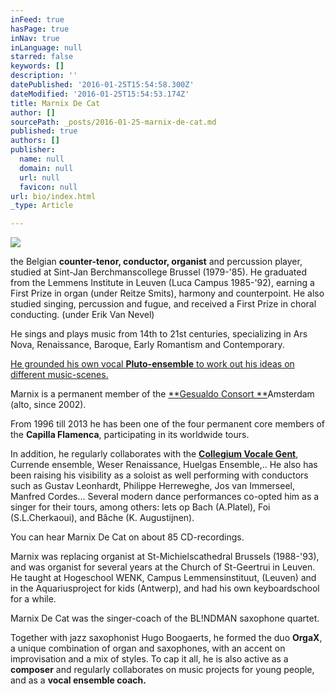 ```yaml
---
inFeed: true
hasPage: true
inNav: true
inLanguage: null
starred: false
keywords: []
description: ''
datePublished: '2016-01-25T15:54:58.300Z'
dateModified: '2016-01-25T15:54:53.174Z'
title: Marnix De Cat
author: []
sourcePath: _posts/2016-01-25-marnix-de-cat.md
published: true
authors: []
publisher:
  name: null
  domain: null
  url: null
  favicon: null
url: bio/index.html
_type: Article

---
```

![](https://the-grid-user-content.s3-us-west-2.amazonaws.com/606ecda6-180d-446b-b59e-284a9ad92c52.jpg)

the Belgian **counter-tenor, conductor, organist** and percussion player, studied at Sint-Jan Berchmanscollege Brussel (1979-'85). He graduated from the Lemmens Institute in Leuven (Luca Campus 1985-'92), earning a First Prize in organ (under Reitze Smits), harmony and counterpoint. He also studied singing, percussion and fugue, and received a First Prize in choral conducting. (under Erik Van Nevel)

He sings and plays music from 14th to 21st centuries, specializing in Ars Nova, Renaissance, Baroque, Early Romantism and Contemporary.

[He grounded his own vocal **Pluto-ensemble** to work out his ideas on different music-scenes.][0]

Marnix is a permanent member of the [**Gesualdo Consort **][1]Amsterdam (alto, since 2002). 

From 1996 till 2013 he has been one of the four permanent core members of the **Capilla Flamenca**, participating in its worldwide tours.

In addition, he regularly collaborates with the **[Collegium Vocale Gent][2]**, Currende ensemble, Weser Renaissance, Huelgas Ensemble,.. He also has been raising his visibility as a soloist as well performing with conductors such as Gustav Leonhardt, Philippe Herreweghe, Jos van Immerseel, Manfred Cordes... Several modern dance performances co-opted him as a singer for their tours, among others: Iets op Bach (A.Platel), Foi (S.L.Cherkaoui), and Bâche (K. Augustijnen).

You can hear Marnix De Cat on about 85 CD-recordings.

Marnix was replacing organist at St-Michielscathedral Brussels (1988-'93), and was organist for several years at the Church of St-Geertrui in Leuven. He taught at Hogeschool WENK, Campus Lemmensinstituut, (Leuven) and in the Aquariusproject for kids (Antwerp), and had his own keyboardschool for a while.

Marnix De Cat was the singer-coach of the BL!NDMAN saxophone quartet.

Together with jazz saxophonist Hugo Boogaerts, he formed the duo **OrgaX**, a unique combination of organ and saxophones, with an accent on improvisation and a mix of styles. To cap it all, he is also active as a **composer** and regularly collaborates on music projects for young people, and as a **vocal ensemble coach.**

[0]: http://www.Pluto-ensemble.be/
[1]: http://www.gesualdoconsort.amsterdam/
[2]: http://www.collegiumvocale.com/
